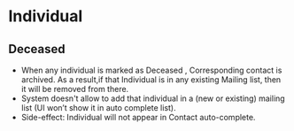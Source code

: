 # Individual

## Deceased

- When any individual is marked as Deceased , Corresponding contact is archived. As a result,if that Individual is in any existing Mailing list, then it will be removed from there. 
- System doesn't allow to add that individual in a (new or existing) mailing list (UI won’t show it in auto complete list).
- Side-effect: Individual will not appear in Contact auto-complete. 

